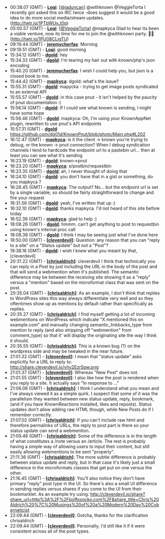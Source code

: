 * <a id="00:38.07">00:38.07 (GMT)</a> - __[Loqi](https://github.com/Loqi)__: [<a href="https://twitter.com/jaduncan">@jaduncan</a>] @withknown @VeggieTorta I recently got asked this on IRC twice -does suggest it would be a good idea to do more social media/stream updates. (http://twtr.io/1PTbWUv_t0p)
* <a id="05:00.57">05:00.57 (GMT)</a> - __[Loqi](https://github.com/Loqi)__: [<a href="https://twitter.com/VeggieTorta">@VeggieTorta</a>] @mapkyca Glad to hear its been a viable venture, now its time for me to join the @withknown party. 🙏🏼 (http://twtr.io/1PU08CLjgTU)
* <a id="09:19.44">09:19.44 (GMT)</a> - __[jeremycherfas](https://github.com/jeremycherfas)__: Morning
* <a id="09:19.51">09:19.51 (GMT)</a> - __[Loqi](https://github.com/Loqi)__: good morning
* <a id="15:34.12">15:34.12 (GMT)</a> - __[dgold](https://github.com/dgold)__: hey
* <a id="15:34.33">15:34.33 (GMT)</a> - __[dgold](https://github.com/dgold)__: I'm tearing my hair out with known/php's json encoding
* <a id="15:40.20">15:40.20 (GMT)</a> - __[jeremycherfas](https://github.com/jeremycherfas)__: I wish I could help you, but json is a closed book to me.
* <a id="15:44.42">15:44.42 (GMT)</a> - __[mapkyca](https://github.com/mapkyca)__: dgold: what's the issue?
* <a id="15:55.31">15:55.31 (GMT)</a> - __[dgold](https://github.com/dgold)__: mapycka - trying to get image posts syndicated to an external API
* <a id="15:55.57">15:55.57 (GMT)</a> - __[dgold](https://github.com/dgold)__: in this case pnut - it isn't helped by the paucity of pnut documentation :(
* <a id="15:56.14">15:56.14 (GMT)</a> - __[dgold](https://github.com/dgold)__: If I could see what known is sending, I might have some hope
* <a id="15:56.46">15:56.46 (GMT)</a> - __[dgold](https://github.com/dgold)__: mapkyca: Oh, I'm using your KnownAppNet plugin, rewritten to use pnut's API endpoints
* <a id="15:57.31">15:57.31 (GMT)</a> - __[dgold](https://github.com/dgold)__: https://github.com/dg01d/KnownPnut/blob/photo/Main.php#L202
* <a id="16:12.47">16:12.47 (GMT)</a> - __[mapkyca](https://github.com/mapkyca)__: is it the client -> known you're trying to debug, or the known -> pnut connection? When I debug syndication channels I tend to hardcode the endpoint url to a pastebin url... then at least you can see what it's sending
* <a id="16:23.19">16:23.19 (GMT)</a> - __[dgold](https://github.com/dgold)__: known->pnut
* <a id="16:23.20">16:23.20 (GMT)</a> - __[mapkyca](https://github.com/mapkyca)__: s/postbin/requestbin
* <a id="16:23.35">16:23.35 (GMT)</a> - __[dgold](https://github.com/dgold)__: ah, I never thought of doing that
* <a id="16:24.10">16:24.10 (GMT)</a> - __[dgold](https://github.com/dgold)__: you don't have that in a gist or something, do you mapkyca ?
* <a id="16:28.45">16:28.45 (GMT)</a> - __[mapkyca](https://github.com/mapkyca)__: The output? No... but the endpoint url is set by a single variable, so should be fairly straightforward to change and fire your request
* <a id="16:31.56">16:31.56 (GMT)</a> - __[dgold](https://github.com/dgold)__: yeah, I've written that up :)
* <a id="16:32.10">16:32.10 (GMT)</a> - __[dgold](https://github.com/dgold)__: thanks mapkyca. I'd not heard of this site before today
* <a id="16:52.39">16:52.39 (GMT)</a> - __[mapkyca](https://github.com/mapkyca)__: glad to help :)
* <a id="18:08.26">18:08.26 (GMT)</a> - __[dgold](https://github.com/dgold)__: hmmm. can't get anything to post to requestbin using known's internal proc call
* <a id="18:08.38">18:08.38 (GMT)</a> - __[dgold](https://github.com/dgold)__: I think I may be seeing just what I've done here
* <a id="18:50.00">18:50.00 (GMT)</a> - __[[cleverdevil]](https://github.com/[cleverdevil])__: Question: any reason that you can "reply to a site" on a "Status update" but not a "Post"?
* <a id="19:38.16">19:38.16 (GMT)</a> - __[dgold](https://github.com/dgold)__: i wish I knew what you meant by that, [cleverdevil]
* <a id="20:31.22">20:31.22 (GMT)</a> - __[[chrisaldrich]](https://github.com/[chrisaldrich])__: cleverdevil I think that technically you can reply in a Post by just including the URL in the body of the post and that will send a webmention when it's published. The semantic difference may be between the receiving site showing it as a "reply" versus a "mention" based on the microformat class that was sent on the post.
* <a id="20:35.04">20:35.04 (GMT)</a> - __[[chrisaldrich]](https://github.com/[chrisaldrich])__: As an example, I don't think that replies to WordPress sites this way always differentiate very well and so they oftentimes show up as mentions by default rather than specifically as replies.
* <a id="20:35.27">20:35.27 (GMT)</a> - __[[chrisaldrich]](https://github.com/[chrisaldrich])__: I find myself getting a lot of incoming webmentions on WordPress which indicate "X mentioned this on example.com" and manually changing semantic_linkbacks_type from mention to reply (and also stripping off "webmention" from comment_type) so that it' will display the originating site the way I think it should.
* <a id="20:35.55">20:35.55 (GMT)</a> - __[[chrisaldrich]](https://github.com/[chrisaldrich])__: This is a known bug (?) on the wordpress side and may be tweaked in the near future.
* <a id="21:01.32">21:01.32 (GMT)</a> - __[[cleverdevil]](https://github.com/[cleverdevil])__: I mean that "status update" asks explicitly for a URL to reply to: http://share.cleverdevil.io/yhv2EzrSpw.png
* <a id="21:01.37">21:01.37 (GMT)</a> - __[[cleverdevil]](https://github.com/[cleverdevil])__: Whereas "New Post" does not.
* <a id="21:01.55">21:01.55 (GMT)</a> - __[[cleverdevil]](https://github.com/[cleverdevil])__: I also like how the post is rendered when you reply to a site. It actually says "In response to ..."
* <a id="21:06.08">21:06.08 (GMT)</a> - __[[chrisaldrich]](https://github.com/[chrisaldrich])__: I think I understand what you mean and I've always viewed it as a simple quirk. I suspect that some of it was the parallelism they wanted between new status update, reply, bookmark, (and if you have KnownReactions installed, likes and reposts). Status updates don't allow adding raw HTML though, while New Posts do if I remember correctly.
* <a id="21:07.02">21:07.02 (GMT)</a> - __[[chrisaldrich]](https://github.com/[chrisaldrich])__: If you can't include raw html and therefore permalinks of URLs, the reply to post part is there so your status update can send a webmention.
* <a id="21:09.46">21:09.46 (GMT)</a> - __[[chrisaldrich]](https://github.com/[chrisaldrich])__: Some of the difference is in the length of what constitutes a /note versus an /article. The rest is probably having a simple way of allowing users to input their content, but still easily allowing webmentions to be sent "properly".
* <a id="21:11.36">21:11.36 (GMT)</a> - __[[chrisaldrich]](https://github.com/[chrisaldrich])__: The more subtle difference is probably between status update and reply, but in that case it's likely just a small difference in the microformats classes that get put on one versus the other.
* <a id="21:16.45">21:16.45 (GMT)</a> - __[[chrisaldrich]](https://github.com/[chrisaldrich])__: You'll also notice they don't have primary "reply" post type in the UI. So there's also a small UI difference in sending replies versus shares if you come to the UI from their bookmarklet. As an example try using: http://cleverdevil.io/share?share_url=http%3A%2F%2Fboffosocko.com%2F&share_title=Chris%20Aldrich%20%7C%20Musings%20of%20a%20Modern%20Day%20Cyberneticist
* <a id="22:09.44">22:09.44 (GMT)</a> - __[[cleverdevil]](https://github.com/[cleverdevil])__: Gotcha, thanks for the clarification chrisaldrich
* <a id="22:09.44">22:09.44 (GMT)</a> - __[[cleverdevil]](https://github.com/[cleverdevil])__: Personally, I'd still like it if it were consistent across all of the post types.
